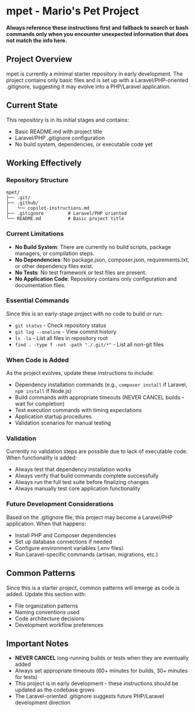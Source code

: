 # mpet - Mario's Pet Project

**Always reference these instructions first and fallback to search or bash commands only when you encounter unexpected information that does not match the info here.**

## Project Overview
mpet is currently a minimal starter repository in early development. The project contains only basic files and is set up with a Laravel/PHP-oriented .gitignore, suggesting it may evolve into a PHP/Laravel application.

## Current State
This repository is in its initial stages and contains:
- Basic README.md with project title
- Laravel/PHP .gitignore configuration
- No build system, dependencies, or executable code yet

## Working Effectively

### Repository Structure
```
mpet/
├── .git/
├── .github/
│   └── copilot-instructions.md
├── .gitignore         # Laravel/PHP oriented
└── README.md          # Basic project title
```

### Current Limitations
- **No Build System**: There are currently no build scripts, package managers, or compilation steps.
- **No Dependencies**: No package.json, composer.json, requirements.txt, or other dependency files exist.
- **No Tests**: No test framework or test files are present.
- **No Application Code**: Repository contains only configuration and documentation files.

### Essential Commands
Since this is an early-stage project with no code to build or run:

- `git status` - Check repository status
- `git log --oneline` - View commit history
- `ls -la` - List all files in repository root
- `find . -type f -not -path "./.git/*"` - List all non-git files

### When Code is Added
As the project evolves, update these instructions to include:
- Dependency installation commands (e.g., `composer install` if Laravel, `npm install` if Node.js)
- Build commands with appropriate timeouts (NEVER CANCEL builds - wait for completion)
- Test execution commands with timing expectations
- Application startup procedures
- Validation scenarios for manual testing

### Validation
Currently no validation steps are possible due to lack of executable code. When functionality is added:
- Always test that dependency installation works
- Always verify that build commands complete successfully
- Always run the full test suite before finalizing changes
- Always manually test core application functionality

### Future Development Considerations
Based on the .gitignore file, this project may become a Laravel/PHP application. When that happens:
- Install PHP and Composer dependencies
- Set up database connections if needed
- Configure environment variables (.env files)
- Run Laravel-specific commands (artisan, migrations, etc.)

## Common Patterns
Since this is a starter project, common patterns will emerge as code is added. Update this section with:
- File organization patterns
- Naming conventions used
- Code architecture decisions
- Development workflow preferences

## Important Notes
- **NEVER CANCEL** long-running builds or tests when they are eventually added
- Always set appropriate timeouts (60+ minutes for builds, 30+ minutes for tests)
- This project is in early development - these instructions should be updated as the codebase grows
- The Laravel-oriented .gitignore suggests future PHP/Laravel development direction